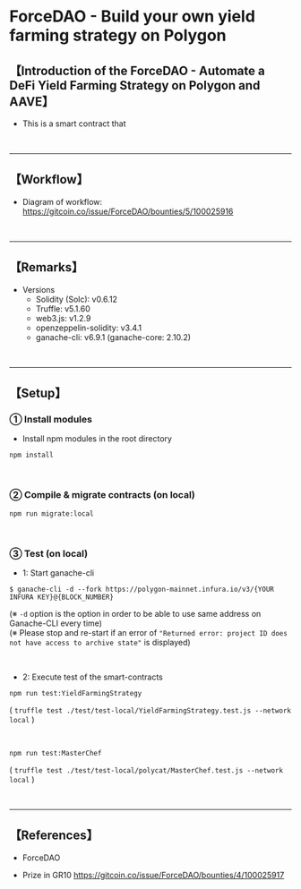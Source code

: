 # ForceDAO - Build your own yield farming strategy on Polygon
## 【Introduction of the ForceDAO - Automate a DeFi Yield Farming Strategy on Polygon and AAVE】
- This is a smart contract that 

&nbsp;

***

## 【Workflow】
- Diagram of workflow: https://gitcoin.co/issue/ForceDAO/bounties/5/100025916


&nbsp;

***

## 【Remarks】
- Versions
  - Solidity (Solc): v0.6.12
  - Truffle: v5.1.60
  - web3.js: v1.2.9
  - openzeppelin-solidity: v3.4.1
  - ganache-cli: v6.9.1 (ganache-core: 2.10.2)


&nbsp;

***

## 【Setup】
### ① Install modules
- Install npm modules in the root directory
```
npm install
```

<br>

### ② Compile & migrate contracts (on local)
```
npm run migrate:local
```

<br>

### ③ Test (on local)
- 1: Start ganache-cli
```
$ ganache-cli -d --fork https://polygon-mainnet.infura.io/v3/{YOUR INFURA KEY}@{BLOCK_NUMBER}
```
(※ `-d` option is the option in order to be able to use same address on Ganache-CLI every time)  
(※ Please stop and re-start if an error of `"Returned error: project ID does not have access to archive state"` is displayed)  

<br>

- 2: Execute test of the smart-contracts
```
npm run test:YieldFarmingStrategy
```
( `truffle test ./test/test-local/YieldFarmingStrategy.test.js --network local` )  

<br>

```
npm run test:MasterChef
```
( `truffle test ./test/test-local/polycat/MasterChef.test.js --network local` )  

<br>

***

## 【References】
- ForceDAO


- Prize in GR10 
 https://gitcoin.co/issue/ForceDAO/bounties/4/100025917

